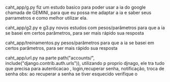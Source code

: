 caht_app/g.py
fiz um estudo basico para poder usar a ia do google chamada de GEMINI, para que eu possa me adaptar a ia e saber seus parrametros e como melhor utilizar ela.

caht_app/g2.py e g3.py
novos estudos com pesos/parâmetros para que a ia se basei em certos parâmetros, para ser mais rápido  sua resposta 

caht_app/treinamentos.py
pesos/parâmetros para que a ia se basei em certos parâmetros, para ser mais rápido  sua resposta 

caht_app/url.py
na parte     path("accounts/", include("django.contrib.auth.urls")),
utilizando p proprio djnago, ele tra tudo que precisa para autenticacao , login,recuperar senha, notificação, troca de senha
obs: ao recuperar a senha se tiver esquecido verifique o 

